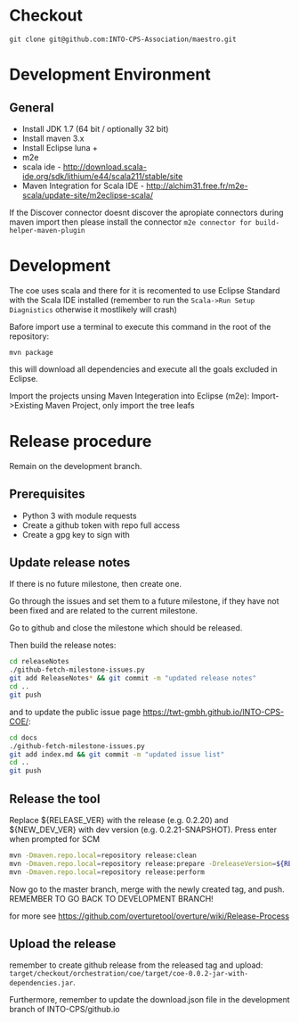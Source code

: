 # Checkout

```
git clone git@github.com:INTO-CPS-Association/maestro.git
```

# Development Environment

## General

* Install JDK 1.7 (64 bit / optionally 32 bit)
* Install maven 3.x
* Install Eclipse luna + 
 * m2e
 * scala ide - http://download.scala-ide.org/sdk/lithium/e44/scala211/stable/site
 * Maven Integration for Scala IDE - http://alchim31.free.fr/m2e-scala/update-site/m2eclipse-scala/
 
If the Discover connector doesnt discover the apropiate connectors during maven import then please install the connector `m2e connector for build-helper-maven-plugin`

# Development

The coe uses scala and there for it is recomented to use Eclipse Standard with the Scala IDE installed (remember to run the `Scala->Run Setup Diagnistics` otherwise it mostlikely will crash)

Bafore import use a terminal to execute this command in the root of the repository:

```
mvn package
```
this will download all dependencies and execute all the goals excluded in Eclipse.


Import the projects unsing Maven Integeration into Eclipse (m2e): Import->Existing Maven Project, only import the tree leafs


# Release procedure

Remain on the development branch.

## Prerequisites
* Python 3 with module requests
* Create a github token with repo full access 
* Create a gpg key to sign with

## Update release notes

If there is no future milestone, then create one.

Go through the issues and set them to a future milestone, if they have not been fixed and are related to the current milestone.

Go to github and close the milestone which should be released.

Then build the release notes:

```bash
cd releaseNotes
./github-fetch-milestone-issues.py 
git add ReleaseNotes* && git commit -m "updated release notes"
cd ..
git push
```

and to update the public issue page https://twt-gmbh.github.io/INTO-CPS-COE/:

```bash
cd docs
./github-fetch-milestone-issues.py
git add index.md && git commit -m "updated issue list"
cd ..
git push
```

## Release the tool
Replace ${RELEASE_VER} with the release (e.g. 0.2.20) and ${NEW_DEV_VER} with dev version (e.g. 0.2.21-SNAPSHOT).
Press enter when prompted for SCM
```bash
mvn -Dmaven.repo.local=repository release:clean
mvn -Dmaven.repo.local=repository release:prepare -DreleaseVersion=${RELEASE_VER} -DdevelopmentVersion=${NEW_DEV_VER}
mvn -Dmaven.repo.local=repository release:perform
```

Now go to the master branch, merge with the newly created tag, and push. REMEMBER TO GO BACK TO DEVELOPMENT BRANCH!

for more see https://github.com/overturetool/overture/wiki/Release-Process

## Upload the release

remember to create github release from the released tag and upload: `target/checkout/orchestration/coe/target/coe-0.0.2-jar-with-dependencies.jar`.

Furthermore, remember to update the download.json file in the development branch of INTO-CPS/github.io
